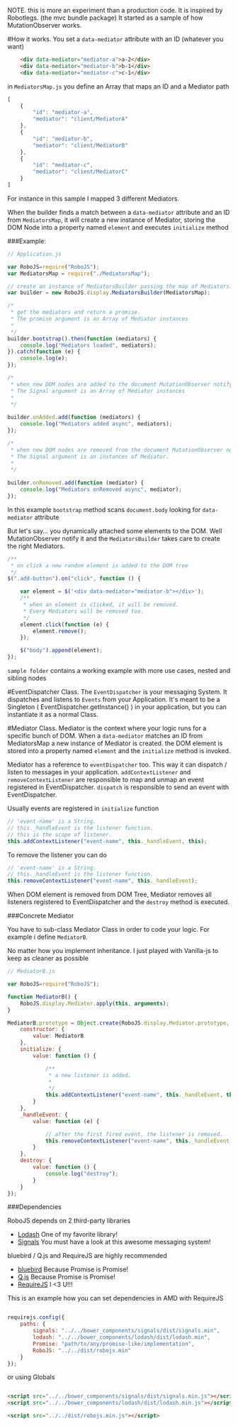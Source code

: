 NOTE. this is more an experiment than a production code. 
It is inspired by Robotlegs. (the mvc bundle package) 
It started as a sample of how MutationObserver works.


#How it works.
You set a `data-mediator` attribute with an ID (whatever you want)
```html
    <div data-mediator="mediator-a">a-2</div>
    <div data-mediator="mediator-b">b-1</div>
    <div data-mediator="mediator-c">c-1</div>
```
in `MediatorsMap.js` you define an Array that maps an ID and a Mediator path

```javascript
[
    {
        "id": "mediator-a",
        "mediator": "client/MediatorA"
    },
    {
        "id": "mediator-b",
        "mediator": "client/MediatorB"
    },
    {
        "id": "mediator-c",
        "mediator": "client/MediatorC"
    }
]
``` 
    	
For instance in this sample I mapped 3 different Mediators.

When the builder finds a match between a `data-mediator` attribute and an ID from `MediatorsMap`, 
it will create a new instance of Mediator, storing the DOM Node into a property named `element` and executes `initialize` method

###Example:

```javascript
// Application.js

var RoboJS=require("RoboJS");
var MediatorsMap = require("./MediatorsMap");

// create an instance of MediatorsBuilder passing the map of Mediators.
var builder = new RoboJS.display.MediatorsBuilder(MediatorsMap);

/*
 * get the mediators and return a promise.
 * The promise argument is an Array of Mediator instances
 *
 */
builder.bootstrap().then(function (mediators) {
    console.log("Mediators loaded", mediators);
}).catch(function (e) {
    console.log(e);
});

/*
 * when new DOM nodes are added to the document MutationObserver notify it, and a onAdded Signal is dispatched.
 * The Signal argument is an Array of Mediator instances
 *
 */
 
builder.onAdded.add(function (mediators) {
    console.log("Mediators added async", mediators);
});

/*
 * when new DOM nodes are removed from the document MutationObserver notify it, and a onRemoved Signal is dispatched.
 * The Signal argument is an instances of Mediator.
 *
 */
 
builder.onRemoved.add(function (mediator) {
    console.log("Mediators onRemoved async", mediator);
});
```

In this example `bootstrap` method scans `document.body` looking for `data-mediator` attribute

But let's say... you dynamically attached some elements to the DOM.
Well MutationObserver notify it and the `MediatorsBuilder` takes care to create the right Mediators.

```javascript
/**
 * on click a new random element is added to the DOM tree
 */
$(".add-button").on("click", function () {

    var element = $('<div data-mediator="mediator-b"></div>');
    /**
     * when an element is clicked, it will be removed.
     * Every Mediators will be removed too.
     */
    element.click(function (e) {
        element.remove();
    });

    $("body").append(element);
});
```

`sample folder` contains a working example with more use cases, nested and sibling nodes


    
#EventDispatcher Class.
The `EventDispatcher` is your messaging System. It dispatches and listens to `Events` from your Application. 
It's meant to be a Singleton ( EventDispatcher.getInstance() ) in your application, but you can instantiate it as a normal Class.

#Mediator Class.
Mediator is the context where your logic runs for a specific bunch of DOM.
When a `data-mediator` matches an ID from MediatorsMap a new instance of Mediator is created. the DOM element is stored into a property named `element` and the `initialize` method is invoked.

Mediator has a reference to `eventDispatcher` too. 
This way it can dispatch / listen to messages in your application.
`addContextListener` and `removeContextListener` are responsible to map and unmap an event registered in EventDispatcher. `dispatch` is responsible to send an event with EventDispatcher.

Usually events are registered in `initialize` function

```javascript
// 'event-name' is a String.
// this._handleEvent is the listener function.
// this is the scope of listener.
this.addContextListener("event-name", this._handleEvent, this);
```

To remove the listener you can do 

```javascript
// 'event-name' is a String.
// this._handleEvent is the listener function.
this.removeContextListener("event-name", this._handleEvent);
```

When DOM element is removed from DOM Tree, Mediator removes all listeners registered to EventDispatcher and the `destroy` method is executed.  


###Concrete Mediator

You have to sub-class Mediator Class in order to code your logic. For example i define `MediatorB`. 

No matter how you implement inheritance. I just played with Vanilla-js to keep as cleaner as possible 


```javascript
// MediatorB.js

var RoboJS=require("RoboJS");

function MediatorB() {
    RoboJS.display.Mediator.apply(this, arguments);
}

MediatorB.prototype = Object.create(RoboJS.display.Mediator.prototype, {
    constructor: {
        value: MediatorB
    },
    initialize: {
        value: function () {

            /**
             * a new listener is added.
             *
             */
            this.addContextListener("event-name", this._handleEvent, this);
        }
    },
    _handleEvent: {
        value: function (e) {

            // after the first fired event, the listener is removed.
            this.removeContextListener("event-name", this._handleEvent);
        }
    },
    destroy: {
        value: function () {
            console.log("destroy");
        }
    }
});
```

	
###Dependencies

RoboJS depends on 2 third-party libraries

 * [Lodash](https://lodash.com/) One of my favorite library!
 * [Signals](http://millermedeiros.github.com/js-signals/) You must have a look at this awesome messaging system!

bluebird / Q.js and RequireJS are highly recommended

 * [bluebird](https://github.com/petkaantonov/bluebird) Because Promise is Promise!
 * [Q.js](https://github.com/kriskowal/q) Because Promise is Promise!
 * [RequireJS](http://requirejs.org/) I <3 U!!!



This is an example how you can set dependencies in AMD with RequireJS

```javascript

requirejs.config({
	paths: {
		signals: "../../bower_components/signals/dist/signals.min",
		lodash: "../../bower_components/lodash/dist/lodash.min",
		Promise: "path/to/any/promise-like/implementation",
        RoboJS: "../../dist/robojs.min"
	}
});

```

or using Globals

```html

<script src="../../bower_components/signals/dist/signals.min.js"></script>
<script src="../../bower_components/lodash/dist/lodash.min.js"></script>

<script src="../../dist/robojs.min.js"></script>

```
